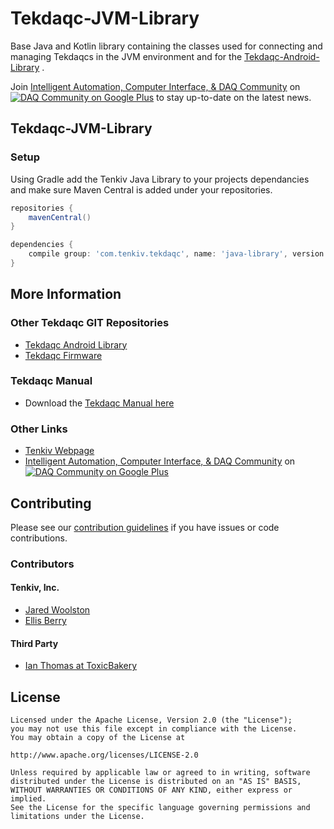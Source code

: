 Tekdaqc-JVM-Library
====================

Base Java and Kotlin library containing the classes used for connecting and managing Tekdaqcs in the JVM environment and for the [Tekdaqc-Android-Library](https://github.com/Tenkiv/Tekdaqc-Android-Library) .

Join [Intelligent Automation, Computer Interface, & DAQ Community](https://plus.google.com/u/0/communities/109351353187504550254) on [![DAQ Community on Google Plus](https://ssl.gstatic.com/images/icons/gplus-16.png)](https://plus.google.com/u/0/communities/109351353187504550254) to stay up-to-date on the latest news.

## Tekdaqc-JVM-Library

### Setup
Using Gradle add the Tenkiv Java Library to your projects dependancies and make sure Maven Central is added under your repositories.

```groovy
repositories {
    mavenCentral()
}

dependencies {
    compile group: 'com.tenkiv.tekdaqc', name: 'java-library', version: '2.1.2.3'
}
```

## More Information

### Other Tekdaqc GIT Repositories
* [Tekdaqc Android Library](https://github.com/Tenkiv/Tekdaqc-Android-Library)
* [Tekdaqc Firmware](https://github.com/Tenkiv/Tekdaqc-Firmware)

### Tekdaqc Manual
* Download the [Tekdaqc Manual here](http://www.tenkiv.com/tekdaqc_manual_pdf_v3.pdf)

### Other Links
* [Tenkiv Webpage](http://www.tenkiv.com/)
* [Intelligent Automation, Computer Interface, & DAQ Community](https://plus.google.com/u/0/communities/109351353187504550254) on [![DAQ Community on Google Plus](https://ssl.gstatic.com/images/icons/gplus-16.png)](https://plus.google.com/u/0/communities/109351353187504550254)

## Contributing

Please see our [contribution guidelines](https://github.com/Tenkiv/Tekdaqc-Android-Library/blob/master/CONTRIBUTING.md) if you have issues or code contributions.

### Contributors
#### Tenkiv, Inc.
* [Jared Woolston](https://github.com/jwoolston)
* [Ellis Berry](https://github.com/ejberry)

#### Third Party
* [Ian Thomas at ToxicBakery](https://github.com/ToxicBakery)

## License

    Licensed under the Apache License, Version 2.0 (the "License");
    you may not use this file except in compliance with the License.
    You may obtain a copy of the License at
    
    http://www.apache.org/licenses/LICENSE-2.0
    
    Unless required by applicable law or agreed to in writing, software
    distributed under the License is distributed on an "AS IS" BASIS,
    WITHOUT WARRANTIES OR CONDITIONS OF ANY KIND, either express or implied.
    See the License for the specific language governing permissions and
    limitations under the License.
